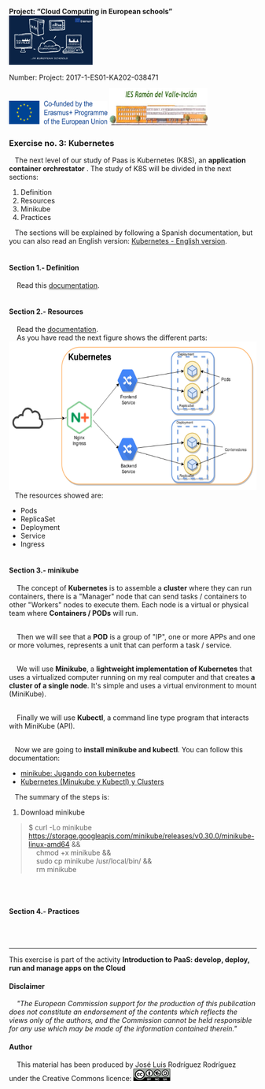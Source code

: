  **Project: “Cloud Computing in European schools”**  
<img src="/img/cloud-computing-logoproject.jpg" height="100" width="170">

 Number: Project: 2017-1-ES01-KA202-038471

<img src="/img/cofinanciadoEN.png" height="50" width="200"> <img src="/img/logoIES-Modificado.png" height="75" width="200">  




### Exercise no. 3: Kubernetes
&nbsp;&nbsp;&nbsp;The next level of our study of Paas is Kubernetes (K8S), an **application container orchrestator** . The study of K8S will be divided in the next sections:
   1. Definition
   2. Resources
   3. Minikube
   4. Practices
   
&nbsp;&nbsp;&nbsp;The sections will be explained by following a Spanish documentation, but you can also read an English version: [Kubernetes - English version](https://iesgn.github.io/cloudandrelated/kubernetes.html#/).
<br/><br/>

####  Section 1.- Definition
&nbsp;&nbsp;&nbsp; Read this [documentation](https://iesgn.github.io/cloudandrelated/es_kubernetes.html#/1).
<br/><br/>
####  Section 2.- Resources  
&nbsp;&nbsp;&nbsp; Read the [documentation](https://iesgn.github.io/cloudandrelated/es_kubernetes.html#/2).  
&nbsp;&nbsp;&nbsp; As you have read the next figure shows the different parts:  
    <img src="/img/kubernetes1.png" height="300" width="600">  
&nbsp;&nbsp;&nbsp;The resources showed are:<br/>
   -  Pods
   -  ReplicaSet
   -  Deployment
   -  Service
   -  Ingress
<br/><br/>
####  Section 3.- minikube
&nbsp;&nbsp;&nbsp; The concept of **Kubernetes** is to assemble a **cluster** where they can run containers, there is a "Manager" node that can send tasks / containers to other "Workers" nodes to execute them. Each node is a virtual or physical team where **Containers / PODs** will run.<br/><br/>

&nbsp;&nbsp;&nbsp; Then we will see that a **POD** is a group of "IP", one or more APPs and one or more volumes, represents a unit that can perform a task / service. <br/><br/>

&nbsp;&nbsp;&nbsp; We will use **Minikube**, a **lightweight implementation of Kubernetes** that uses a virtualized computer running on my real computer and that creates **a cluster of a single node**. It's simple and uses a virtual environment to mount (MiniKube). <br/><br/>

&nbsp;&nbsp;&nbsp; Finally we will use **Kubectl**, a command line type program that interacts with MiniKube (API). <br/><br/>

&nbsp;&nbsp;&nbsp;Now we are going to **install minikube and kubectl**. You can follow this documentation:
-  [minikube: Jugando con kubernetes](https://github.com/iesgn/cloudandrelated/blob/master/paas/doc/minikube.md)
-  [Kubernetes (Minukube y Kubectl) y Clusters](https://dockertips.com/kubernetes)

&nbsp;&nbsp;&nbsp;The summary of the steps is:
1. Download minikube
> $ curl -Lo minikube https://storage.googleapis.com/minikube/releases/v0.30.0/minikube-linux-amd64 && \
>  &nbsp;&nbsp;&nbsp;        chmod +x minikube && \
>   &nbsp;&nbsp;&nbsp;       sudo cp minikube /usr/local/bin/ && \
>  &nbsp;&nbsp;&nbsp;         rm minikube

<br/><br/>
####  Section 4.- Practices
<br/><br/>


---
This exercise  is part of the activity **Introduction to PaaS: develop, deploy, run and manage apps on the Cloud**



#### Disclaimer
&nbsp;&nbsp;&nbsp;  *"The European Commission support for the production of this publication does not constitute an endorsement of the contents which reflects the views only of the authors, and the Commission cannot be held responsible for any use which may be made of the information contained therein."*




#### Author

&nbsp;&nbsp;&nbsp;  This material has been produced by José Luis Rodríguez Rodríguez under the Creative Commons licence:  <img src="/img/Licencia-Tipo2.png" height="25" width="75">  





